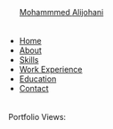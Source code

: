 <html lang="en">
<head>
<style>
    .header {
  line-height: 80px;
  width: 100%;
  transition: line-height 0.2s linear, box-shadow 0.2s linear;
  position: fixed;
  top: 0;
  left: 0;
  z-index: 100;
  background: rgba(245, 245, 245, 0.97);
}

.header.small {
  line-height: 50px;
  box-shadow: 0px 1px 3px 0px rgba(50, 50, 50, 0.8);
}

.header.small > .container > #logo {
  height: 40px;
}

#logo {
  position: absolute;
  top: 50%;
  transform: translateY(-50%);
  background: red;
  float: left;
  height: 40px;
  width: 170px;
  margin-left: 5px;
}

ul.nav {
  float: right;
  list-style: none;
  margin: 0;
  padding: 0;
}

ul.nav li {
  float: left;
  position: relative;
}

ul.nav li a {
  transition: color 0.2s linear;
  font-size: 18px;
}

ul.nav li:hover a {
  color: red;
}

ul.nav li a {
  padding: 21px;
  color: initial;
  text-decoration: initial;
}
    .accordion {
        cursor: pointer;
        padding: 18px;
        width: 100%;
        border: 1px solid #000;
        border-bottom: none;
        text-align: left;
        outline: none;
        font-size: 15px;
        transition: 0.4s;
        max-width: 500px;
    }
    .accordion:last-child{
        border-bottom: 1px solid #000;
    }
    .accordion-header {
        display: flex;
        padding: 16px;
        cursor: pointer;
        
    }
    .accordion-icon {
        width: 16px;
        color: #C00;
    }
    .accordion-title {
        flex: 1;
    }
    .accordion-content {
        padding: 16px;
    }
    .accordion-content {
        display: none;
    }
    .active, .accordion:hover {
        background-color: #ccc;
    }
/* Style the counter */
        .view-btn {
          display: flex;
          justify-content: center;
          align-items: center;
          flex-direction: column;
        }
        /* Styles for website counter container */
        .view-btn {
          background-color: #1267e7;
          height: 50px;
          width: 180px;
          font-weight: 900;
          font-size: 27px;
          margin-top: 10px;
          color: white;
          border-radius: 10px;
          box-shadow: 0 8px 16px 0 rgba(0,0,0,0.2), 0 6px 20px 0 rgba(0,0,0,0.19);
        }
/* skills section styling */


.skills .skills-content .left .text{
    font-size: 20px;
    font-weight: 600;
    margin-bottom: 10px;
}
.skills .skills-content .left p{
    text-align: justify;
}
.skills .skills-content .left a{
    display: inline-block;
    background: crimson;
    color: #fff;
    font-size: 18px;
    font-weight: 500;
    padding: 8px 16px;
    margin-top: 20px;
    border-radius: 6px;
    border: 2px solid crimson;
    transition: all 0.3s ease;
}
.skills .skills-content .left a:hover{
    color: crimson;
    background: none;
}
.skills .skills-content .right .bars{
    margin-bottom: 15px;
}
.skills .skills-content .right .info{
    display: flex;
    margin-bottom: 5px;
    align-items: center;
    justify-content: space-between;
}
.skills .skills-content .right span{
    font-weight: 500;
    font-size: 18px;
}
.skills .skills-content .right .line{
    height: 5px;
    width: 100%;
    background: lightgrey;
    position: relative;
}
.skills .skills-content .right .line::before{
    content: "";
    position: absolute;
    height: 100%;
    left: 0;
    top: 0;
    background: crimson;
}
.skills-content .right .html::before{
    width: 100%;
}
.skills-content .right .css::before{
    width: 80%;
}
.skills-content .right .py::before{
    width: 70%;
}
.skills-content .right .cc::before{
    width: 50%;
}
.skills-content .right .opensource::before{
    width: 75%;
}
.skills-content .right .adpi::before{
    width: 80%;
}
.skills-content .right .ai::before{
    width: 25%;
}
.skills-content .right .bld::before{
    width: 50%;
}

/* contact section styling */
.contact .title::after{
    content: "get in touch with him";
}
.contact .contact-content .column{
    width: calc(50% - 30px);
}
.contact .contact-content .text{
    font-size: 20px;
    font-weight: 600;
    margin-bottom: 10px;
}
.contact .contact-content .left p{
    text-align: justify;
}
.contact .contact-content .left .icons{
    margin: 10px 0;
}
.contact .contact-content .row{
    display: flex;
    height: 65px;
    align-items: center;
}
.contact .contact-content .row .info{
    margin-left: 30px;
}
.contact .contact-content .row i{
    font-size: 25px;
    color: crimson;
}
.contact .contact-content .info .head{
    font-weight: 500;
}
.contact .contact-content .info .sub-title{
    color: #333;
}
.contact .right form .fields{
    display: flex;
}
.contact .right form .field,
.contact .right form .fields .field{
    height: 45px;
    width: 100%;
    margin-bottom: 15px;
}
.contact .right form .textarea{
    height: 80px;
    width: 100%;
}
.contact .right form .name{
    margin-right: 10px;
}
.contact .right form .email{
    margin-left: 10px;  
}
.contact .right form .field input,
.contact .right form .textarea textarea{
    height: 100%;
    width: 100%;
    border: 1px solid lightgrey;
    border-radius: 6px;
    outline: none;
    padding: 0 15px;
    font-size: 17px;
    font-family: 'Poppins', sans-serif;
    transition: all 0.3s ease;
}
.contact .right form .field input:focus,
.contact .right form .textarea textarea:focus{
    border-color: #b3b3b3;
}
.contact .right form .textarea textarea{
    padding-top: 10px;
    resize: none;
}
.contact .right form .button{
    height: 47px;
    width: 170px;
}
.contact .right form .button button{
    width: 100%;
    height: 100%;
    border: 2px solid crimson;
    background: crimson;
    color: #fff;
    outline: none;
    font-size: 20px;
    font-weight: 500;
    border-radius: 6px;
    cursor: pointer;
    transition: all 0.3s ease;
}
.contact .right form .button button:hover{
    color: crimson;
    background: none;
}


</style>
</head>
<body>
	<nav class="navbar">
        <div class="max-width">
            <div class="logo"><a href="#" class="hire about-img" style="padding: 20px; border-radius: 10px;">Mohammmed <span>Alijohani</span></a></div>
            <ul class="menu about-img" style="padding: 20px; border-radius: 10px;">
                <li><a href="#home" class="menu-btn hire">Home</a></li>
		    <li><a href="#about" class="menu-btn hire">About</a></li>
                <li><a href="#skills" class="menu-btn hire">Skills</a></li>
                <li><a href="#work-experience" class="menu-btn hire">Work Experience</a></li>
		 <li><a href="#education" class="menu-btn hire">Education</a></li>
                <li><a href="#contact" class="menu-btn hire">Contact</a></li>
            </ul>
            <div class="menu-btn">
                <i class="fas fa-bars"></i>
            </div>
        </div>
    </nav>
	<section id="blank"></section>
	<section id=counter>
    <div>Portfolio Views:</div>
    <div class="view-btn"></div>
    <script>
      var counterContainer = document.querySelector(".view-btn");
      var viewCount = localStorage.getItem("portfolio_view");

      // Check if portfolio view exists in local storage
      if (viewCount) {
        viewCount = Number(viewCount) + 1;
        localStorage.setItem("portfolio_view", viewCount);
      } else {
        viewCount = 1;
        localStorage.setItem("portfolio_view", 1);
      }
      counterContainer.innerHTML = "Views: " + viewCount;
    </script>
    <section class="about" id="about">
        <div class="max-width">
            <h2 class="title">About Me</h2>
            <div class="about-content">
                <div class="column right about-img" style="padding: 20px; border-radius: 10px;">
                    <div class="text">He is a Passionate <span class="typing-2"></span></div>
                    <p>A self-taught programmer who is a Passionate contributor to communities, Open Source & Hackathons, Pursuing Knowledge to excel in future endeavors and helping people enhance their learnings by providing them with practical experience and Knowledge. He is currently the 162nd event ambassador at deeplearning.ai in the world and also a Mozilla Fest Facilitator. He is a founder, Organiser, and Speaker at Programmers Universal Group . He is an official volunteer at Google Developer Group Chandigarh, Progate, and Tensorflow User group Chandigarh. He is professionally a programmer, front-end Web developer, and an Artist. He is also a Youtuber where shares his knowledge with everyone. He is also an open-source contributor and Google Crowdsource Top contributor. He has also done many contributions to various communities. He was also selected as a share captain at Google Educator Group Ahmedabad and Pune. He was also in the list of top 10 Campus Ambassador at Developer Student Clubs Week of Wonders ( a week long national event )</p>
                    <a href="#" class="about-img">Download Resume</a>
                </div>
            </div>
        </div>
    </section>
	<!-- skills section start -->
    <section class="skills" id="skills">
        <div class="max-width">
            <h2 class="title">My skills</h2>
            <div class="skills-content">
                <div class="column left">
                    <div class="text">My creative skills & experiences.</div>
                    <p>Hello! My name is Mohammed Aljohani and I enjoy creating things that live on the internet. My interest in web development started back in 2012 when I decided to try editing custom Tumblr themes — turns out hacking together a custom reblog button taught me a lot about HTML & CSS!</p>
                </div>
                <div class="column right">
                    <div class="bars">
                        <div class="info">
                            <span>HTML</span>
                            <span>100%</span>
                        </div>
                        <div class="line html"></div>
			<div class="bars">
                        <div class="info">
                            <span>CSS</span>
                            <span>80%</span>
                        </div>
                        <div class="line css"></div>
		        <div class="bars">
                        <div class="info">
                            <span>Python</span>
                            <span>70%</span>
                        </div>
                        <div class="line py"></div>
			<div class="bars">
                        <div class="info">
                            <span>Git & Github</span>
                            <span>75%</span>
                        </div>
                        <div class="line opensource"></div>
		        <div class="bars">
                        <div class="info">
                            <span>BootStrap</span>
                            <span>100%</span>
                        </div>
                        <div class="line html"></div>
			<div class="bars">
                        <div class="info">
                            <span>Tailwind CSS</span>
                            <span>100%</span>
                        </div>
                        <div class="line html"></div>
			<div class="bars">
                        <div class="info">
                            <span>Adobe Photoshop & Illustrator</span>
                            <span>80%</span>
                        </div>
                        <div class="line adpi"></div>
			<div class="bars">
                        <div class="info">
                            <span>Cloud Computing</span>
                            <span>50%</span>
                        </div>
                        <div class="line cc"></div>
			<div class="bars">
                        <div class="info">
                            <span>Artificial Intelligence</span>
                            <span>25%</span>
                        </div>
                        <div class="line ai"></div>
			<div class="bars">
                        <div class="info">
                            <span>Blender</span>
                            <span>50%</span>
                        </div>
                        <div class="line bld"></div>
                    </div>
                </div>
            </div>
        </div>
    </section>
<!-- Work experience section start -->
<section id="work-experience">
  <h2>Work History</h2>
  <div class="accordion">
    <div class="accordion-header">
      <div class="accordion-title"><strong>09/2020 - 09/2022, IT Engineer, BENN Technologies, Inc., Los Angeles, CA, United States</strong></div>
      <span class="accordion-icon">+</span>
    </div>
    <div class="accordion-content">
        <ol>
            <li>Resolved any virus and malware issues and managed Windows and Linux servers.</li>
            <li>Developed and maintained a Windows and Linux server for the company.</li>
            <li>Maintained various hardware and software and worked on the improvement of data security.</li>
            <li>Configured VPN, backed up and restored data, and managed relevant correspondence.</li>
            <li>Reduced unnecessary IT department expenses by 10%.</li>
            <li>Won the Employee of the Month Award twice for meeting all assigned goals and targets.</li>
        </ol>
    </div>
  </div>
  <div class="accordion">
    <div class="accordion-header">
      <div class="accordion-title"><strong>19/2018 - 09/20219 SECURITY PROFESSIONALS INC.Columbia, SC</strong></div>
      <span class="accordion-icon">+</span>
    </div>
    <div class="accordion-content">
        <ol>
            <li>
                Refined and improved existing documentation system, resulting in reduced labor costs totaling $15,000 annually via increased workplace efficiency
            </li>
            <li>
                Consolidated multiple ticketing systems, improving communication and ticket turnover rate by 7%
            </li>
            <li>
                Investigated alerts created by IDS/IPS including malicious file uploads, compromised servers, SQL injections, and port scanning
            </li>
        </ol>
    </div>
  </div>
</section>
<!-- Education section start -->
<section id="education">
  <h2>Education</h2>
  <div class="accordion">
    <div class="accordion-header">
      <div class="accordion-title"><strong>09/2013 - 05/2017, Computer Science, Massachusetts Institute of Technology, Cambridge, MA, United States</strong></div>
      <span class="accordion-icon">+</span>
    </div>
    <div class="accordion-content">
        <ol>
            <li>GPA: 3.96 (Top 3% of the Program)</li>
            <li>Clubs and Societies: Engineering Society, Math Society, TEDx Club</li>
        </ol>
    </div>
  </div>
  <div class="accordion">
    <div class="accordion-header">
      <div class="accordion-title"><strong>09/2009 - 05/2013, High School, European School Copenhagen, Copenhagen, Denmark</strong></div>
      <span class="accordion-icon">+</span>
    </div>
    <div class="accordion-content">
       <ol>
           <li>Graduated with Distinction (Grade 1 - A/excellent equivalent in all subjects)</li>
           <li>Extracurricular Activities: Computer Club, Engineering Society, Tennis Club</li>
       </ol>
    </div>
  </div>
</section>
<!-- contact section start -->
    <section class="contact" id="contact">
        <div class="max-width">
            <h2 class="title">Contact me</h2>
            <div class="contact-content">
                <div class="column left">
                    <div class="text">Get in Touch</div>
                    <p></p>
                    <div class="icons">
                        <div class="row">
                            <i class="fas fa-user"></i>
                            <div class="info">
                                <div class="head">Name</div>
                                <div class="sub-title">Mohammed Aljohan1</div>
                            </div>
                        </div>
                        <div class="row">
                            <i class="fas fa-map-marker-alt"></i>
                            <div class="info">
                                <div class="head">Address</div>
                                <div class="sub-title">Newyork, USA</div>
                            </div>
                        </div>
                        <div class="row">
                            <i class="fas fa-envelope"></i>
                            <div class="info">
                                <div class="head">Email</div>
                                <div class="sub-title">mohammedalojhan@gmail.com</div>
                            </div>
                        </div>
                    </div>
                </div>
                <div class="column right">
                    <div class="text">Message me</div>
                    <form action="https://formspree.io/f/mqkgooqj" method="POST">
                        <div class="fields">
                            <div class="field name">
                                <input type="text" placeholder="Name" name="Name" required>
                            </div>
                            <div class="field email">
                                <input type="email" placeholder="Email" name="email_id" required>
                            </div>
                        </div>
                        <div class="field">
                            <input type="text" placeholder="Subject" name="subject" required>
                        </div>
                        <div class="field textarea">
                            <textarea cols="50" rows="20" placeholder="Message..." name="message" required></textarea>
                        </div>
                        <div class="button">
                            <button type="submit">Send message</button>
                        </div>
                    </form>
                </div>
            </div>
        </div>
    </section>
<script>
  const accordionHeader = document.getElementsByClassName('accordion-header');
  const accordionContent = document.getElementsByClassName('accordion-content');
  const accordionIcon = document.getElementsByClassName('accordion-icon');
for (let i = 0; i < accordionHeader.length; i++) {
  accordionHeader[i].addEventListener('click', function() {
    accordionContent[i].style.display = accordionContent[i].style.display =='block' ? 'none' : 'block';
    accordionIcon[i].innerHTML = accordionContent[i].style.display =='block' ? '-' : '+';  
  });
}

</script>
    
</body>
</html>
 
    

  



   
   




